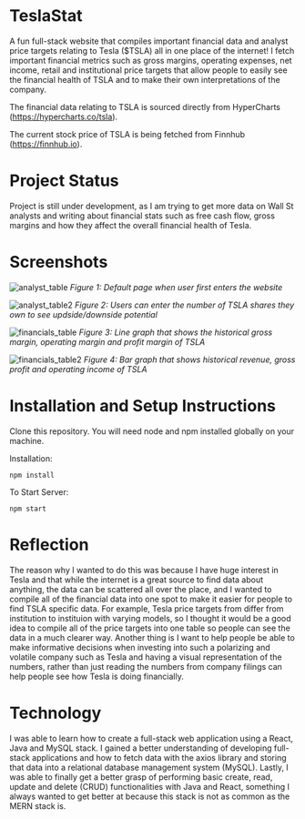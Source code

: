 # TeslaStat
A fun full-stack website that compiles important financial data and analyst price targets relating to Tesla ($TSLA) all in one place of the internet! I fetch important financial metrics such as gross margins, operating expenses, net income, retail and institutional price targets that allow people to easily see the financial health of TSLA and to make their own interpretations of the company.

The financial data relating to TSLA is sourced directly from HyperCharts (https://hypercharts.co/tsla).

The current stock price of TSLA is being fetched from Finnhub (https://finnhub.io).

# Project Status
Project is still under development, as I am trying to get more data on Wall St analysts and writing about financial stats such as free cash flow, gross margins and how they affect the overall financial health of Tesla.

# Screenshots
![analyst_table](https://i.imgur.com/jTFVCR1.png)
*Figure 1: Default page when user first enters the website*

![analyst_table2](https://i.imgur.com/Va30fVZ.png)
*Figure 2: Users can enter the number of TSLA shares they own to see updside/downside potential*

![financials_table](https://i.imgur.com/ymCzTcY.png)
*Figure 3: Line graph that shows the historical gross margin, operating margin and profit margin of TSLA*

![financials_table2](https://i.imgur.com/6u048Ld.png)
*Figure 4: Bar graph that shows historical revenue, gross profit and operating income of TSLA*

# Installation and Setup Instructions

Clone this repository. You will need node and npm installed globally on your machine.

Installation:
```
npm install
```
To Start Server:
```
npm start
```

# Reflection
The reason why I wanted to do this was because I have huge interest in Tesla and that while the internet is a great source to find data about anything, the data can be scattered all over the place, and I wanted to compile all of the financial data into one spot to make it easier for people to find TSLA specific data. For example, Tesla price targets from differ from institution to instituion with varying models, so I thought it would be a good idea to compile all of the price targets into one table so people can see the data in a much clearer way. Another thing is I want to help people be able to make informative decisions when investing into such a polarizing and volatile company such as Tesla and having a visual representation of the numbers, rather than just reading the numbers from company filings can help people see how Tesla is doing financially.

# Technology
I was able to learn how to create a full-stack web application using a React, Java and MySQL stack. I gained a better understanding of developing full-stack applications and how to fetch data with the axios library and storing that data into a relational database management system (MySQL). Lastly, I was able to finally get a better grasp of performing basic create, read, update and delete (CRUD) functionalities with Java and React, something I always wanted to get better at because this stack is not as common as the MERN stack is.
